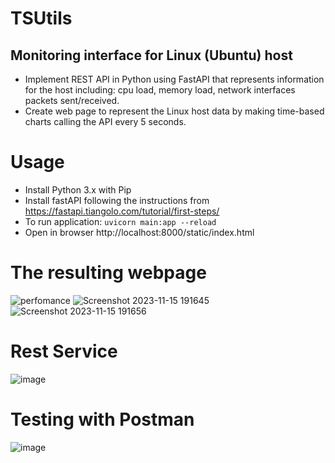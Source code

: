 # TSUtils  
Monitoring interface for Linux (Ubuntu) host  
-----------------------------------------------------------------  
- Implement REST API in Python using FastAPI that represents information for the host including: cpu load, memory load, network interfaces packets sent/received.  
- Create web page to represent the Linux host data by making time-based charts calling the API every 5 seconds.  
# Usage  
- Install Python 3.x with Pip  
- Install fastAPI following the instructions from https://fastapi.tiangolo.com/tutorial/first-steps/  
- To run application: ` uvicorn main:app --reload `  
- Open in browser  http://localhost:8000/static/index.html  
# The resulting webpage  
![perfomance](https://github.com/danilbo/TSUtils/assets/61252751/e7a15977-4116-4381-89e3-b23142503167)
![Screenshot 2023-11-15 191645](https://github.com/danilbo/TSUtils/assets/61252751/6ccb81d2-f47e-4dbc-a1aa-dcfb3b331682)
![Screenshot 2023-11-15 191656](https://github.com/danilbo/TSUtils/assets/61252751/74beff0c-3cdf-437a-8bb1-6585946b3956)

# Rest Service  

![image](https://github.com/danilbo/TSUtils/assets/61252751/0ac73a46-722d-470b-83bb-afa398c532a6)  

# Testing with Postman  

![image](https://github.com/danilbo/TSUtils/assets/61252751/eb5f12b3-fc9b-4593-996c-1c14537e997a)

